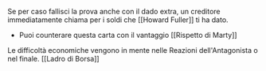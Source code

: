 Se per caso fallisci la prova anche con il dado extra, un creditore immediatamente chiama per i soldi che [[Howard Fuller]] ti ha dato. 
- Puoi counterare questa carta con il vantaggio [[Rispetto di Marty]]


Le difficoltà economiche vengono in mente nelle Reazioni dell'Antagonista o nel finale. [[Ladro di Borsa]]